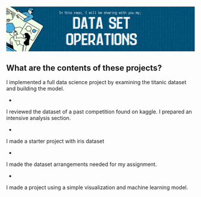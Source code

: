 ![This is an image](4.png)

What are the contents of these projects?
---
I implemented a full data science project by examining the titanic dataset and building the model.

-
I reviewed the dataset of a past competition found on kaggle. I prepared an intensive analysis section.

-
I made a starter project with iris dataset

-
I made the dataset arrangements needed for my assignment.

-
I made a project using a simple visualization and machine learning model.

